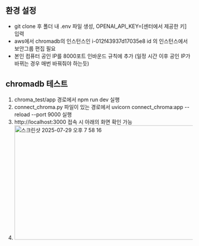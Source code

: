 ## 환경 설정
- git clone 후 폴더 내 .env 파일 생성, OPENAI_API_KEY=[센터에서 제공한 키] 입력
- aws에서 chromadb의 인스턴스인 i-012f43937d17035e8 id 의 인스턴스에서 보안그룹 편집 필요
- 본인 컴퓨터 공인 IP를 8000포트 인바운드 규칙에 추가 (일정 시간 이후 공인 IP가 바뀌는 경우 매번 바꿔줘야 하는듯)


## chromadb 테스트
1. chroma_test/app 경로에서 npm run dev 실행
2. connect_chroma.py 파일이 있는 경로에서 uvicorn connect_chroma:app --reload --port 9000 실행
3. http://localhost:3000 접속 시 아래의 화면 확인 가능
4. <img width="716" height="307" alt="스크린샷 2025-07-29 오후 7 58 16" src="https://github.com/user-attachments/assets/eef89717-b990-46e9-b08e-60b93cd23a09" />
   
